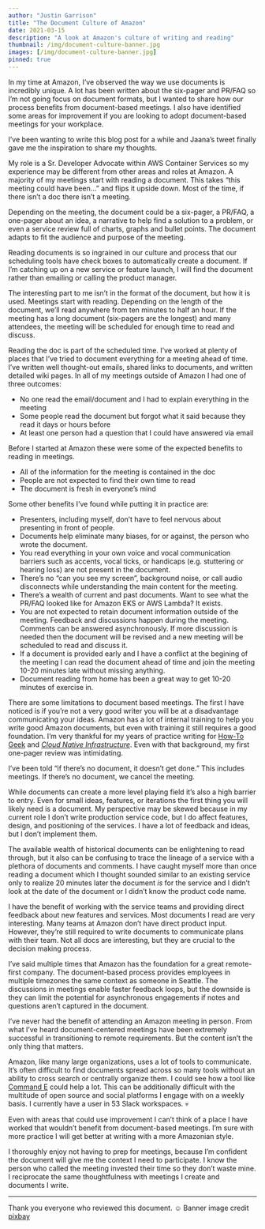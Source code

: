 ```yaml
---
author: "Justin Garrison"
title: "The Document Culture of Amazon"
date: 2021-03-15
description: "A look at Amazon's culture of writing and reading"
thumbnail: /img/document-culture-banner.jpg 
images: [/img/document-culture-banner.jpg]
pinned: true
---
```


In my time at Amazon, I’ve observed the way we use documents is incredibly unique. A lot has been written about the six-pager and PR/FAQ so I’m not going focus on document formats, but I wanted to share how our process benefits from document-based meetings. I also have identified some areas for improvement if you are looking to adopt document-based meetings for your workplace.

I’ve been wanting to write this blog post for a while and Jaana’s tweet finally gave me the inspiration to share my thoughts.

My role is a Sr. Developer Advocate within AWS Container Services so my experience may be different from other areas and roles at Amazon. A majority of my meetings start with reading a document. This takes “this meeting could have been…” and flips it upside down. Most of the time, if there isn’t a doc there isn’t a meeting.

Depending on the meeting, the document could be a six-pager, a PR/FAQ, a one-pager about an idea, a narrative to help find a solution to a problem, or even a service review full of charts, graphs and bullet points. The document adapts to fit the audience and purpose of the meeting.

Reading documents is so ingrained in our culture and process that our scheduling tools have check boxes to automatically create a document. If I’m catching up on a new service or feature launch, I will find the document rather than emailing or calling the product manager.

The interesting part to me isn’t in the format of the document, but how it is used. Meetings start with reading. Depending on the length of the document, we’ll read anywhere from ten minutes to half an hour. If the meeting has a long document (six-pagers are the longest) and many attendees, the meeting will be scheduled for enough time to read and discuss.

Reading the doc is part of the scheduled time. I’ve worked at plenty of places that I’ve tried to document everything for a meeting ahead of time. I’ve written well thought-out emails, shared links to documents, and written detailed wiki pages. In all of my meetings outside of Amazon I had one of three outcomes:

- No one read the email/document and I had to explain everything in the meeting
- Some people read the document but forgot what it said because they read it days or hours before
- At least one person had a question that I could have answered via email

Before I started at Amazon these were some of the expected benefits to reading in meetings.

- All of the information for the meeting is contained in the doc
- People are not expected to find their own time to read
- The document is fresh in everyone’s mind

Some other benefits I’ve found while putting it in practice are:

- Presenters, including myself, don’t have to feel nervous about presenting in front of people.
- Documents help eliminate many biases, for or against, the person who wrote the document.
- You read everything in your own voice and vocal communication barriers such as accents, vocal ticks, or handicaps (e.g. stuttering or hearing loss) are not present in the document.
- There’s no “can you see my screen”, background noise, or call audio disconnects while understanding the main content for the meeting.
- There’s a wealth of current and past documents. Want to see what the PR/FAQ looked like for Amazon EKS or AWS Lambda? It exists.
- You are not expected to retain document information outside of the meeting. Feedback and discussions happen during the meeting. Comments can be answered asynchronously. If more discussion is needed then the document will be revised and a new meeting will be scheduled to read and discuss it.
- If a document is provided early and I have a conflict at the begining of the meeting I can read the document ahead of time and join the meeting 10-20 minutes late without missing anything.
- Document reading from home has been a great way to get 10-20 minutes of exercise in.

There are some limitations to document based meetings. The first I have noticed is if you’re not a very good writer you will be at a disadvantage communicating your ideas. Amazon has a lot of internal training to help you write good Amazon documents, but even with training it still requires a good foundation. I’m very thankful for my years of practice writing for [How-To Geek](https://www.howtogeek.com/author/rothgar/) and *[Cloud Native Infrastructure](https://www.cnibook.info/)*. Even with that background, my first one-pager review was intimidating.

I’ve been told “if there’s no document, it doesn’t get done.” This includes meetings. If there’s no document, we cancel the meeting.

While documents can create a more level playing field it’s also a high barrier to entry. Even for small ideas, features, or iterations the first thing you will likely need is a document. My perspective may be skewed because in my current role I don’t write production service code, but I do affect features, design, and positioning of the services. I have a lot of feedback and ideas, but I don’t implement them.

The available wealth of historical documents can be enlightening to read through, but it also can be confusing to trace the lineage of a service with a plethora of documents and comments. I have caught myself more than once reading a document which I thought sounded similar to an existing service only to realize 20 minutes later the document *is* for the service and I didn’t look at the date of the document or I didn’t know the product code name.

I have the benefit of working with the service teams and providing direct feedback about new features and services. Most documents I read are very interesting. Many teams at Amazon don’t have direct product input. However, they’re still required to write documents to communicate plans with their team. Not all docs are interesting, but they are crucial to the decision making process.

I’ve said multiple times that Amazon has the foundation for a great remote-first company. The document-based process provides employees in multiple timezones the same context as someone in Seattle. The discussions in meetings enable faster feedback loops, but the downside is they can limit the potential for asynchronous engagements if notes and questions aren’t captured in the document.

I’ve never had the benefit of attending an Amazon meeting in person. From what I’ve heard document-centered meetings have been extremely successful in transitioning to remote requirements. But the content isn’t the only thing that matters.

Amazon, like many large organizations, uses a lot of tools to communicate. It’s often difficult to find documents spread across so many tools without an ability to cross search or centrally organize them. I could see how a tool like [Command E](https://getcommande.com/) could help a lot. This can be additionally difficult with the multitude of open source and social platforms I engage with on a weekly basis. I currently have a user in 53 Slack workspaces. 💀

Even with areas that could use improvement I can’t think of a place I have worked that wouldn’t benefit from document-based meetings. I’m sure with more practice I will get better at writing with a more Amazonian style.

I thoroughly enjoy not having to prep for meetings, because I’m confident the document will give me the context I need to participate. I know the person who called the meeting invested their time so they don’t waste mine. I reciprocate the same thoughtfulness with meetings I create and documents I write.

------

Thank you everyone who reviewed this document. ☺️ Banner image credit [pixbay](https://pixabay.com/illustrations/paper-messy-notes-abstract-3033204/)

